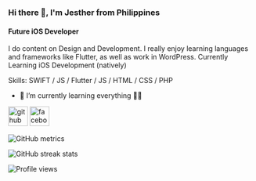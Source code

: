 ### Hi there 👋, I'm Jesther from Philippines
#### Future iOS Developer
I do content on Design and Development. I really enjoy learning languages and frameworks like Flutter, as well as work in WordPress.
Currently Learning iOS Development (natively)

Skills: SWIFT / JS / Flutter / JS / HTML / CSS / PHP

- 🔭 I’m currently learning everything 🤣🥲


[<img src='https://cdn.jsdelivr.net/npm/simple-icons@3.0.1/icons/github.svg' alt='github' height='40'>](https://github.com/jesther-ai)  [<img src='https://cdn.jsdelivr.net/npm/simple-icons@3.0.1/icons/facebook.svg' alt='facebook' height='40'>](https://www.facebook.com/jesther12345)  

<!-- [![trophy](https://github-profile-trophy.vercel.app/?username=jesther-ai)](https://github.com/ryo-ma/github-profile-trophy) -->

<!-- [![Top Langs](https://github-readme-stats.vercel.app/api/top-langs/?username=jesther-ai)](https://github.com/anuraghazra/github-readme-stats) -->

<!-- ![GitHub stats](https://github-readme-stats.vercel.app/api?username=jesther-ai&show_icons=true)   -->

<!-- ![GitHub Activity Graph](https://activity-graph.herokuapp.com/graph?username=jesther-ai)   -->

![GitHub metrics](https://metrics.lecoq.io/jesther-ai)  

![GitHub streak stats](https://github-readme-streak-stats.herokuapp.com/?user=jesther-ai)  

![Profile views](https://gpvc.arturio.dev/jesther-ai)  
